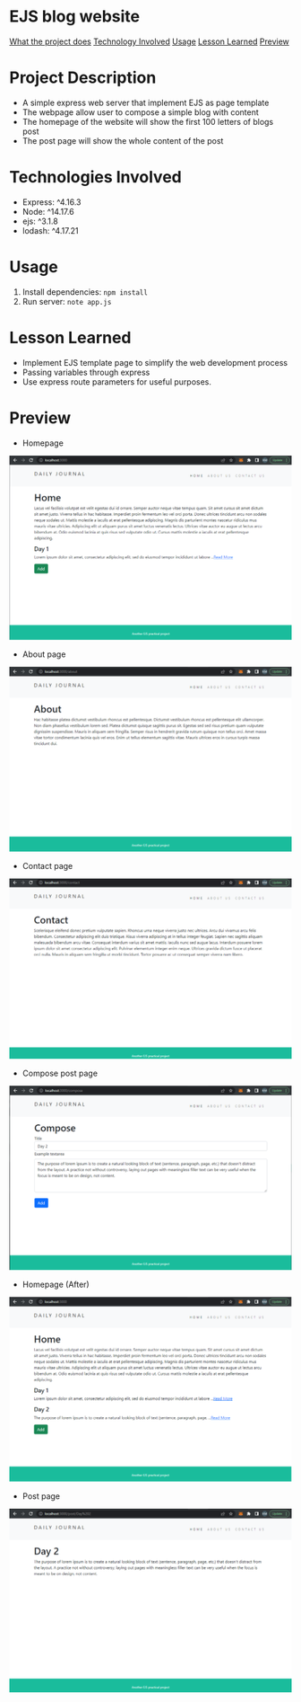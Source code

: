 # EJS blog website
[What the project does](#project-description)
[Technology Involved](#technologies-involved)
[Usage](#usage)
[Lesson Learned](#lesson-learned)
[Preview](#preview)

# Project Description
- A simple express web server that implement EJS as page template
- The webpage allow user to compose a simple blog with content
- The homepage of the website will show the first 100 letters of blogs post
- The post page will show the whole content of the post

# Technologies Involved
- Express: ^4.16.3
- Node: ^14.17.6
- ejs: ^3.1.8
- lodash: ^4.17.21

# Usage
1. Install dependencies: `npm install`
2. Run server: `note app.js`

# Lesson Learned
- Implement EJS template page to simplify the web development process
- Passing variables through express
- Use express route parameters for useful purposes.

# Preview
- Homepage

![homepage](homeb4.png)

- About page

![about](about.png)

- Contact page

![Contact](contact.png)

- Compose post page

![Compose](compose.png)

- Homepage (After)

![homepageAfter](homeAfter.png)

- Post page

![Post](dynamicPage.png)
